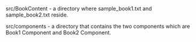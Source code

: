 src/BookContent - a directory where sample_book1.txt and sample_book2.txt reside.



src/components - a directory that contains the two components which are Book1 Component and Book2 Component.
